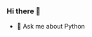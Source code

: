 ### Hi there 👋
- 💬 Ask me about Python

<!--

[![Pedro's GitHub stats](https://github-readme-stats.vercel.app/api?username=pedrohakial&bg_color=1e1e2e&text_color=cdd6f4&icon_color=cba6f7&title_color=94e2d5)](https://github.com/pedrohakial/github-readme-stats)


**pedrohakial/pedrohakial** is a ✨ _special_ ✨ repository because its `README.md` (this file) appears on your GitHub profile.

Here are some ideas to get you started:

- 🔭 I’m currently working on ...
- 🌱 I’m currently learning ...
- 👯 I’m looking to collaborate on ...
- 🤔 I’m looking for help with ...
- 💬 Ask me about ...
- 📫 How to reach me: ...
- 😄 Pronouns: ...
- ⚡ Fun fact: ...
-->
